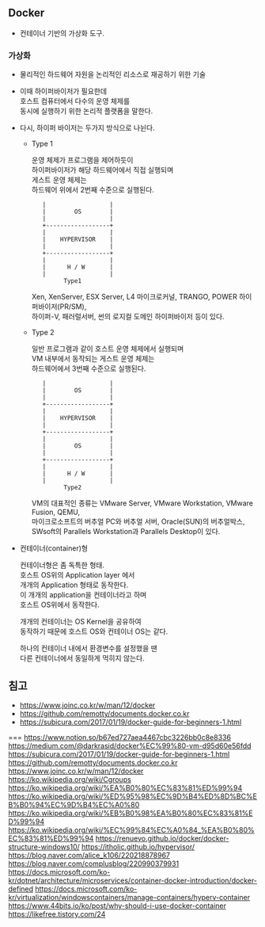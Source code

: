 ## Docker

- 컨테이너 기반의 가상화 도구.

### 가상화 
- 물리적인 하드웨어 자원을 논리적인 리소스로 재공하기 위한 기술

- 이때 하이퍼바이저가 필요한데  
호스트 컴퓨터에서 다수의 운영 체제를  
동시에 실행하기 위한 논리적 플랫폼을 말한다.

- 다시, 하이퍼 바이저는 두가지 방식으로 나뉜다.
  - Type 1

    운영 체제가 프로그램을 제어하듯이  
    하이퍼바이저가 해당 하드웨어에서 직접 실행되며  
    게스트 운영 체제는  
    하드웨어 위에서 2번째 수준으로 실행된다.

           |                  |         
           |        OS        |         
           |                  |         
           +------------------+         
           |                  |         
           |    HYPERVISOR    |         
           |                  |         
           +------------------+
           |                  |         
           |      H / W       |
           |                  |         
                 Type1

    Xen, XenServer, ESX Server, L4 마이크로커널, TRANGO, POWER 하이퍼바이저(PR/SM),  
    하이퍼-V, 패러럴서버, 썬의 로지컬 도메인 하이퍼바이저 등이 있다. 

  - Type 2

    일반 프로그램과 같이 호스트 운영 체제에서 실행되며  
    VM 내부에서 동작되는 게스트 운영 체제는  
    하드웨어에서 3번째 수준으로 실행된다. 

           |                  |         
           |        OS        |         
           |                  |         
           +------------------+         
           |                  |         
           |    HYPERVISOR    |         
           |                  |         
           +------------------+         
           |                  |         
           |        OS        |         
           |                  |         
           +------------------+
           |                  |         
           |      H / W       |
           |                  |         
                 Type2
    
    VM의 대표적인 종류는 VMware Server, VMware Workstation, VMware Fusion, QEMU,  
    마이크로소프트의 버추얼 PC와 버추얼 서버, Oracle(SUN)의 버추얼박스,  
    SWsoft의 Parallels Workstation과 Parallels Desktop이 있다.

- 컨테이너(container)형
    
    컨테이너형은 좀 독특한 형태.  
    호스트 OS위의 Application layer 에서  
    개개의 Application 형태로 동작한다.  
    이 개개의 application을 컨테이너라고 하며    
    호스트 OS위에서 동작한다.
    
    개개의 컨테이너는 OS Kernel을 공유하여   
    동작하기 때문에 호스트 OS와 컨테이너 OS는 같다.
    
    하나의 컨테이너 내에서 환경변수를 설정했을 땐  
    다른 컨테이너에서 동일하게 먹히지 않는다.

## 침고

- https://www.joinc.co.kr/w/man/12/docker
- https://github.com/remotty/documents.docker.co.kr
- https://subicura.com/2017/01/19/docker-guide-for-beginners-1.html


===
https://www.notion.so/b67ed727aea4467cbc3226bb0c8e8336
https://medium.com/@darkrasid/docker%EC%99%80-vm-d95d60e56fdd
https://subicura.com/2017/01/19/docker-guide-for-beginners-1.html
https://github.com/remotty/documents.docker.co.kr
https://www.joinc.co.kr/w/man/12/docker
https://ko.wikipedia.org/wiki/Cgroups
https://ko.wikipedia.org/wiki/%EA%B0%80%EC%83%81%ED%99%94
https://ko.wikipedia.org/wiki/%ED%95%98%EC%9D%B4%ED%8D%BC%EB%B0%94%EC%9D%B4%EC%A0%80
https://ko.wikipedia.org/wiki/%EB%B0%98%EA%B0%80%EC%83%81%ED%99%94
https://ko.wikipedia.org/wiki/%EC%99%84%EC%A0%84_%EA%B0%80%EC%83%81%ED%99%94
https://renuevo.github.io/docker/docker-structure-windows10/
https://itholic.github.io/hypervisor/
https://blog.naver.com/alice_k106/220218878967
https://blog.naver.com/complusblog/220990379931
https://docs.microsoft.com/ko-kr/dotnet/architecture/microservices/container-docker-introduction/docker-defined
https://docs.microsoft.com/ko-kr/virtualization/windowscontainers/manage-containers/hyperv-container
https://www.44bits.io/ko/post/why-should-i-use-docker-container
https://likefree.tistory.com/24